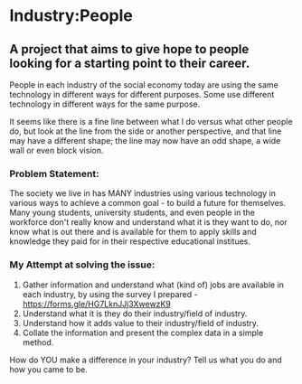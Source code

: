 # Industry:People
## A project that aims to give hope to people looking for a starting point to their career.

People in each industry of the social economy today are using the same technology in different ways for different purposes. Some use different technology in different ways for the same purpose. 

It seems like there is a fine line between what I do versus what other people do, but look at the line from the side or another perspective, and that line may have a different shape; the line may now have an odd shape, a wide wall or even block vision. 

### Problem Statement: 
The society we live in has MANY industries using various technology in various ways to achieve a common goal - to build a future for themselves. Many young students, university students, and even people in the workforce don't really know and understand what it is they want to do, nor know what is out there and is available for them to apply skills and knowledge they paid for in their respective educational institues. 

### My Attempt at solving the issue: 
1. Gather information and understand what (kind of) jobs are available in each industry, by using the survey I prepared - https://forms.gle/HG7LknJJj3XwewzK9
2. Understand what it is they do their industry/field of industry.
3. Understand how it adds value to their industry/field of industry.
4. Collate the information and present the complex data in a simple method.

How do YOU make a difference in your industry? Tell us what you do and how you came to be.



